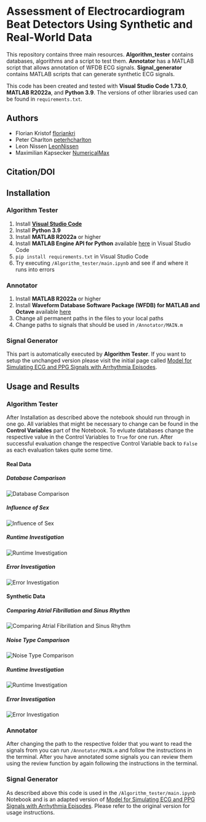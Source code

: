 # Assessment of Electrocardiogram Beat Detectors Using Synthetic and Real-World Data
This repository contains three main resources. **Algorithm_tester** contains databases, algorithms and a script to test them. **Annotator** has a MATLAB script that allows annotation of WFDB ECG signals. **Signal_generator** contains MATLAB scripts that can generate synthetic ECG signals.

This code has been created and tested with **Visual Studio Code 1.73.0**, **MATLAB R2022a**, and **Python 3.9**. The versions of other libraries used can be found in `requirements.txt`.

## Authors
- Florian Kristof [floriankri](https://github.com/floriankri)
- Peter Charlton [peterhcharlton](https://github.com/peterhcharlton)
- Leon Nissen [LeonNissen](https://github.com/LeonNissen)
- Maximilian Kapsecker [NumericalMax](https://github.com/NumericalMax)

## Citation/DOI


## Installation
### Algorithm Tester
1. Install **[Visual Studio Code](https://code.visualstudio.com)**
2. Install **Python 3.9**
3. Install **MATLAB R2022a** or higher
4. Install **MATLAB Engine API for Python** available [here](https://www.mathworks.com/help/matlab/matlab_external/install-the-matlab-engine-for-python.html) in Visual Studio Code
5. `pip install requirements.txt` in Visual Studio Code
6. Try executing `/Algorithm_tester/main.ipynb` and see if and where it runs into errors

### Annotator
1. Install **MATLAB R2022a** or higher
2. Install **Waveform Database Software Package (WFDB) for MATLAB and Octave** available [here](https://physionet.org/content/wfdb-matlab/0.10.0/)
3. Change all permanent paths in the files to your local paths
4. Change paths to signals that should be used in `/Annotator/MAIN.m`

### Signal Generator
This part is automatically executed by **Algorithm Tester**. If you want to setup the unchanged version please visit the initial page called [Model for Simulating ECG and PPG Signals with Arrhythmia Episodes](https://physionet.org/content/ecg-ppg-simulator-arrhythmia/1.3.1/).

## Usage and Results
### Algorithm Tester
After Installation as described above the notebook should run through in one go. All variables that might be necessary to change can be found in the **Control Variables** part of the Notebook. To evluate databases change the respective value in the Control Variables to `True` for one run. After successful evaluation change the respective Control Variable back to `False` as each evaluation takes quite some time.

#### Real Data
##### **Database Comparison**
![Database Comparison](./Algorithm_tester/figures/database_comparison_v003.svg)

##### **Influence of Sex**
![Influence of Sex](./Algorithm_tester/figures/sex_comparison_v000.svg)

##### **Runtime Investigation**
![Runtime Investigation](./Algorithm_tester/figures/runtime_real_v001.svg)

##### **Error Investigation**
![Error Investigation](./Algorithm_tester/figures/error_real_v001.svg)

#### Synthetic Data
##### **Comparing Atrial Fibrillation and Sinus Rhythm**
![Comparing Atrial Fibrillation and Sinus Rhythm](./Algorithm_tester/figures/af_sr_comparison_v001.svg)

##### **Noise Type Comparison**
![Noise Type Comparison](./Algorithm_tester/figures/noise_comparison_v001.svg)

##### **Runtime Investigation**
![Runtime Investigation](./Algorithm_tester/figures/runtime_synth_v000.svg)

##### **Error Investigation**
![Error Investigation](./Algorithm_tester/figures/error_synth_v002.svg)

### Annotator
After changing the path to the respective folder that you want to read the signals from you can run `/Annotator/MAIN.m` and follow the instructions in the terminal. After you have annotated some signals you can review them using the review function by again following the instructions in the terminal.

### Signal Generator
As described above this code is used in the `/Algorithm_tester/main.ipynb` Notebook and is an adapted version of [Model for Simulating ECG and PPG Signals with Arrhythmia Episodes](https://physionet.org/content/ecg-ppg-simulator-arrhythmia/1.3.1/). Please refer to the original version for usage instructions.
